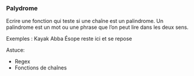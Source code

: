 ### Palydrome

Ecrire une fonction qui teste si une chaîne est un palindrome. 
Un palindrome est un mot ou une phrase que l’on peut lire dans les deux sens.

Exemples :
	Kayak
	Abba
	Ésope reste ici et se repose

Astuce:

+ Regex
+ Fonctions de chaînes

